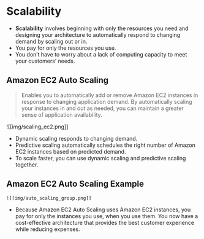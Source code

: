 # Scalability
- **Scalability** involves beginning with only the resources you need and designing your architecture to automatically respond to changing demand by scaling out or in. 
- You pay for only the resources you use. 
- You don’t have to worry about a lack of computing capacity to meet your customers’ needs.

## Amazon EC2 Auto Scaling
> Enables you to automatically add or remove Amazon EC2 instances in response to changing application demand.
> By automatically scaling your instances in and out as needed, you can maintain a greater sense of application availability.


![[img/scaling_ec2.png]]

- Dynamic scaling responds to changing demand. 
- Predictive scaling automatically schedules the right number of Amazon EC2 instances based on predicted demand.
- To scale faster, you can use dynamic scaling and predictive scaling together.

## Amazon EC2 Auto Scaling Example

	![[img/auto_scaling_group.png]]

- Because Amazon EC2 Auto Scaling uses Amazon EC2 instances, you pay for only the instances you use, when you use them. You now have a cost-effective architecture that provides the best customer experience while reducing expenses.